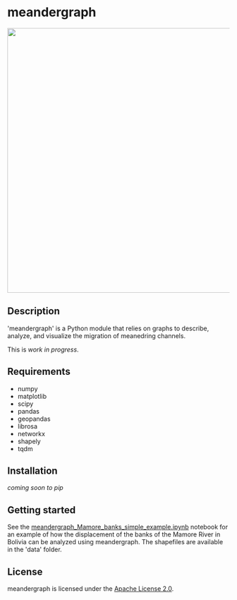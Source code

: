 # meandergraph

<img src="https://github.com/zsylvester/meandergraph/blob/main/meander_graph_1.svg" width="600">

## Description

'meandergraph' is a Python module that relies on graphs to describe, analyze, and visualize the migration of meanedring channels.

This is *work in progress*.


## Requirements

- numpy
- matplotlib
- scipy
- pandas
- geopandas
- librosa
- networkx
- shapely
- tqdm

## Installation

*coming soon to pip*

## Getting started

See the [meandergraph_Mamore_banks_simple_example.ipynb](https://github.com/zsylvester/meandergraph/blob/main/meandergraph/meandergraph_Mamore_banks_simple_example.ipynb) notebook for an example of how the displacement of the banks of the Mamore River in Bolivia can be analyzed using meandergraph. The shapefiles are available in the 'data' folder.

## License

meandergraph is licensed under the [Apache License 2.0](https://github.com/zsylvester/meandergraph/blob/master/LICENSE.txt).
